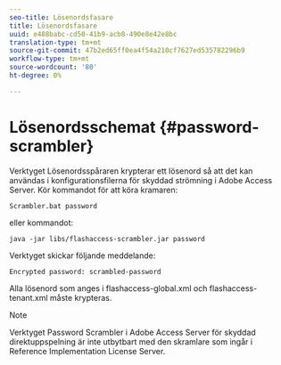 ```yaml
---
seo-title: Lösenordsfasare
title: Lösenordsfasare
uuid: e488babc-cd50-41b9-acb8-490e8e42e8bc
translation-type: tm+mt
source-git-commit: 47b2ed65ff0ea4f54a210cf7627ed535782296b9
workflow-type: tm+mt
source-wordcount: '80'
ht-degree: 0%

---
```



# Lösenordsschemat {#password-scrambler}

Verktyget Lösenordsspåraren krypterar ett lösenord så att det kan användas i konfigurationsfilerna för skyddad strömning i Adobe Access Server. Kör kommandot för att köra kramaren:

```
Scrambler.bat password 
```

eller kommandot:

```
java -jar libs/flashaccess-scrambler.jar password  
```

Verktyget skickar följande meddelande:

```
Encrypted password: scrambled-password 
```

Alla lösenord som anges i flashaccess-global.xml och flashaccess-tenant.xml måste krypteras.

>[!NOTE]
>
>Verktyget Password Scrambler i Adobe Access Server för skyddad direktuppspelning är inte utbytbart med den skramlare som ingår i Reference Implementation License Server.

